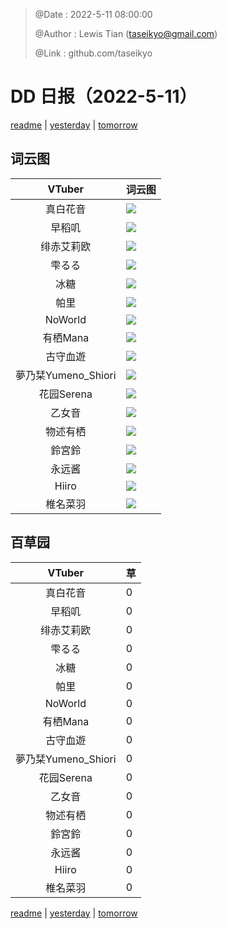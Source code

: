 > @Date    : 2022-5-11 08:00:00
>
> @Author  : Lewis Tian (taseikyo@gmail.com)
>
> @Link    : github.com/taseikyo

# DD 日报（2022-5-11）

[readme](../README.md) | [yesterday](2022-5-10.md) | [tomorrow](2022-5-12.md)

## 词云图

|VTuber|词云图|
|:-:|-|
|真白花音|![](../../images/daily/21402309_2022-5-11_purge_wordcloud.png)|
|早稻叽|![](../../images/daily/41682_2022-5-11_purge_wordcloud.png)|
|绯赤艾莉欧|![](../../images/daily/21396545_2022-5-11_purge_wordcloud.png)|
|雫るる|![](../../images/daily/21013446_2022-5-11_purge_wordcloud.png)|
|冰糖|![](../../images/daily/876396_2022-5-11_purge_wordcloud.png)|
|帕里|![](../../images/daily/4895312_2022-5-11_purge_wordcloud.png)|
|NoWorld|![](../../images/daily/21448649_2022-5-11_purge_wordcloud.png)|
|有栖Mana|![](../../images/daily/6542258_2022-5-11_purge_wordcloud.png)|
|古守血遊|![](../../images/daily/8725120_2022-5-11_purge_wordcloud.png)|
|夢乃栞Yumeno_Shiori|![](../../images/daily/14052636_2022-5-11_purge_wordcloud.png)|
|花园Serena|![](../../images/daily/14327465_2022-5-11_purge_wordcloud.png)|
|乙女音|![](../../images/daily/21320551_2022-5-11_purge_wordcloud.png)|
|物述有栖|![](../../images/daily/21449083_2022-5-11_purge_wordcloud.png)|
|鈴宮鈴|![](../../images/daily/21685677_2022-5-11_purge_wordcloud.png)|
|永远酱|![](../../images/daily/21701071_2022-5-11_purge_wordcloud.png)|
|Hiiro|![](../../images/daily/21919321_2022-5-11_purge_wordcloud.png)|
|椎名菜羽|![](../../images/daily/22347054_2022-5-11_purge_wordcloud.png)|

## 百草园

|VTuber|草|
|:-:|-|
|真白花音|0|
|早稻叽|0|
|绯赤艾莉欧|0|
|雫るる|0|
|冰糖|0|
|帕里|0|
|NoWorld|0|
|有栖Mana|0|
|古守血遊|0|
|夢乃栞Yumeno_Shiori|0|
|花园Serena|0|
|乙女音|0|
|物述有栖|0|
|鈴宮鈴|0|
|永远酱|0|
|Hiiro|0|
|椎名菜羽|0|

[readme](../README.md) | [yesterday](2022-5-10.md) | [tomorrow](2022-5-12.md)
